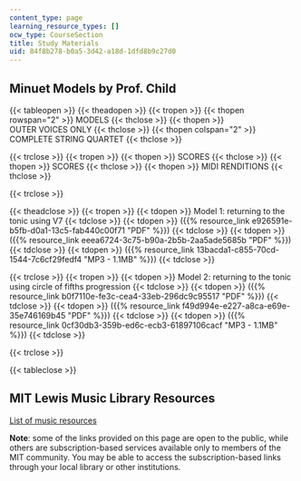 ```yaml
---
content_type: page
learning_resource_types: []
ocw_type: CourseSection
title: Study Materials
uid: 84f8b278-b0a5-3d42-a18d-1dfd8b9c27d0
---
```


Minuet Models by Prof. Child
----------------------------

{{< tableopen >}}
{{< theadopen >}}
{{< tropen >}}
{{< thopen rowspan="2" >}}
MODELS
{{< thclose >}}
{{< thopen >}}
OUTER VOICES ONLY
{{< thclose >}}
{{< thopen colspan="2" >}}
COMPLETE STRING QUARTET
{{< thclose >}}

{{< trclose >}}
{{< tropen >}}
{{< thopen >}}
SCORES
{{< thclose >}}
{{< thopen >}}
SCORES
{{< thclose >}}
{{< thopen >}}
MIDI RENDITIONS
{{< thclose >}}

{{< trclose >}}

{{< theadclose >}}
{{< tropen >}}
{{< tdopen >}}
Model 1: returning to the tonic using V7
{{< tdclose >}}
{{< tdopen >}}
({{% resource_link e926591e-b5fb-d0a1-13c5-fab440c00f71 "PDF" %}})
{{< tdclose >}}
{{< tdopen >}}
({{% resource_link eeea6724-3c75-b90a-2b5b-2aa5ade5685b "PDF" %}})
{{< tdclose >}}
{{< tdopen >}}
({{% resource_link 13bacda1-c855-70cd-1544-7c6cf29fedf4 "MP3 - 1.1MB" %}})
{{< tdclose >}}

{{< trclose >}}
{{< tropen >}}
{{< tdopen >}}
Model 2: returning to the tonic using circle of fifths progression
{{< tdclose >}}
{{< tdopen >}}
({{% resource_link b0f7110e-fe3c-cea4-33eb-296dc9c95517 "PDF" %}})
{{< tdclose >}}
{{< tdopen >}}
({{% resource_link f49d994e-e227-a8ca-e69e-35e746169b45 "PDF" %}})
{{< tdclose >}}
{{< tdopen >}}
({{% resource_link 0cf30db3-359b-ed6c-ecb3-61897106cacf "MP3 - 1.1MB" %}})
{{< tdclose >}}

{{< trclose >}}

{{< tableclose >}}

MIT Lewis Music Library Resources
---------------------------------

[List of music resources](http://libguides.mit.edu/music)

**Note**: some of the links provided on this page are open to the public, while others are subscription-based services available only to members of the MIT community. You may be able to access the subscription-based links through your local library or other institutions.